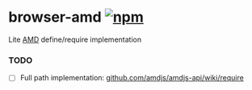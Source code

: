 
browser-amd [![npm](https://img.shields.io/npm/v/browser-amd.svg)](https://www.npmjs.com/package/browser-amd)
===========

Lite [AMD](https://github.com/amdjs/amdjs-api/wiki/AMD) define/require implementation

### TODO

- [ ] Full path implementation:  [github.com/amdjs/amdjs-api/wiki/require](https://github.com/amdjs/amdjs-api/wiki/require#requiretourlstring-)

